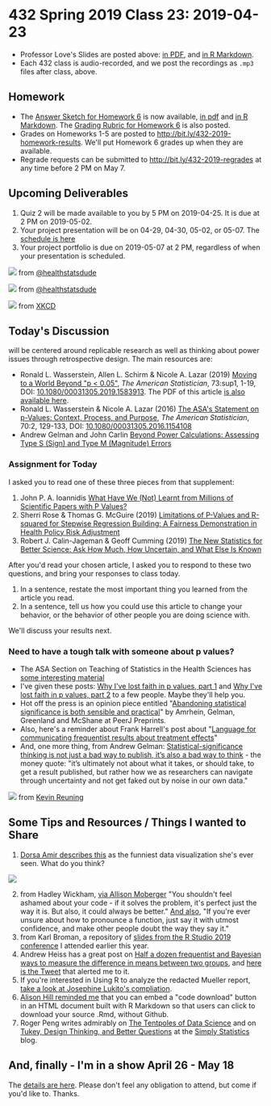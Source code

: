 # 432 Spring 2019 Class 23: 2019-04-23

- Professor Love's Slides are posted above: [in PDF](https://github.com/THOMASELOVE/2019-432/blob/master/slides/class23/432_2019_slides23.pdf), and [in R Markdown](https://github.com/THOMASELOVE/2019-432/blob/master/slides/class23/432_2019_slides23.Rmd).
- Each 432 class is audio-recorded, and we post the recordings as `.mp3` files after class, above.

## Homework

- The [Answer Sketch for Homework 6](https://github.com/THOMASELOVE/2019-432/blob/master/homework/homework6/hw6_sketch/432_2019_hw6_sketch.pdf) is now available, [in pdf](https://github.com/THOMASELOVE/2019-432/blob/master/homework/homework6/hw6_sketch/432_2019_hw6_sketch.pdf) and [in R Markdown](https://github.com/THOMASELOVE/2019-432/blob/master/homework/homework6/hw6_sketch/432_2019_hw6_sketch.Rmd). The [Grading Rubric for Homework 6](https://github.com/THOMASELOVE/2019-432/blob/master/homework/homework6/hw6_sketch/432_2019_hw6_rubric.pdf) is also posted.
- Grades on Homeworks 1-5 are posted to http://bit.ly/432-2019-homework-results. We'll put Homework 6 grades up when they are available.
- Regrade requests can be submitted to http://bit.ly/432-2019-regrades at any time before 2 PM on May 7.

## Upcoming Deliverables

1. Quiz 2 will be made available to you by 5 PM on 2019-04-25. It is due at 2 PM on 2019-05-02.
2. Your project presentation will be on 04-29, 04-30, 05-02, or 05-07. The [schedule is here](https://github.com/THOMASELOVE/2019-432/blob/master/projects/project2/project2-schedule.md)
3. Your project portfolio is due on 2019-05-07 at 2 PM, regardless of when your presentation is scheduled.

![](https://github.com/THOMASELOVE/2019-432/blob/master/slides/class23/figures/dude.PNG) from [@healthstatsdude](https://twitter.com/healthstatsdude/status/1102442635233382400)

![](https://github.com/THOMASELOVE/2019-432/blob/master/slides/class23/figures/dude2.PNG) from [@healthstatsdude](https://twitter.com/healthstatsdude/status/1119390175350513664)

![](https://imgs.xkcd.com/comics/null_hypothesis.png) from [XKCD](https://xkcd.com/892/)

## Today's Discussion

will be centered around replicable research as well as thinking about power issues through retrospective design. The main resources are:

- Ronald L. Wasserstein, Allen L. Schirm & Nicole A. Lazar (2019) [Moving to a World Beyond "p < 0.05"](https://www.tandfonline.com/doi/full/10.1080/00031305.2019.1583913), *The American Statistician*, 73:sup1, 1-19, DOI: [10.1080/00031305.2019.1583913](https://doi.org/10.1080/00031305.2019.1583913). The PDF of this article [is also available here](https://github.com/THOMASELOVE/2019-432/blob/master/slides/class22/Moving%20to%20a%20World%20Beyond%20p%200%2005.pdf).
- Ronald L. Wasserstein & Nicole A. Lazar (2016) [The ASA's Statement on p-Values: Context, Process, and Purpose](https://www.tandfonline.com/doi/full/10.1080/00031305.2016.1154108), *The American Statistician*, 70:2, 129-133, DOI:
[10.1080/00031305.2016.1154108](https://doi.org/10.1080/00031305.2016.1154108)
- Andrew Gelman and John Carlin [Beyond Power Calculations: Assessing Type S (Sign) and Type M (Magnitude) Errors](https://github.com/THOMASELOVE/2019-432/blob/master/slides/class23/Gelman%20and%20Carlin%202014%20Beyond%20Power%20Calculations.pdf)

### Assignment for Today

I asked you to read one of these three pieces from that supplement:

1. John P. A. Ioannidis [What Have We (Not) Learnt from Millions of Scientific Papers with P Values?](https://www.tandfonline.com/doi/full/10.1080/00031305.2018.1447512)
2. Sherri Rose & Thomas G. McGuire (2019) [Limitations of P-Values and R-squared for Stepwise Regression Building: A Fairness Demonstration in Health Policy Risk Adjustment](https://www.tandfonline.com/doi/full/10.1080/00031305.2018.1518269)
3. Robert J. Calin-Jageman & Geoff Cumming (2019) [The New Statistics for Better Science: Ask How Much, How Uncertain, and What Else Is Known](https://www.tandfonline.com/doi/full/10.1080/00031305.2018.1518266)

After you'd read your chosen article, I asked you to respond to these two questions, and bring your responses to class today.

1. In a sentence, restate the most important thing you learned from the article you read.
2. In a sentence, tell us how you could use this article to change your behavior, or the behavior of other people you are doing science with.

We'll discuss your results next.

### Need to have a tough talk with someone about p values?

- The ASA Section on Teaching of Statistics in the Health Sciences has [some interesting material](https://tshsblog.wixsite.com/main/single-post/2018/05/08/ReadyResources-Publications-for-teaching-p-values)
- I've given these posts: [Why I've lost faith in p values, part 1](https://lucklab.ucdavis.edu/blog/2018/4/19/why-i-lost-faith-in-p-values) and [Why I've lost faith in p values, part 2](https://lucklab.ucdavis.edu/blog/2018/4/28/why-ive-lost-faith-in-p-values-part-2) to a few people. Maybe they'll help you.
- Hot off the press is an opinion piece entitled "[Abandoning statistical significance is both sensible and practical](https://peerj.com/preprints/27657/)" by Amrhein, Gelman, Greenland and McShane at PeerJ Preprints.
- Also, here's a reminder about Frank Harrell's post about "[Language for communicating frequentist results about treatment effects](https://discourse.datamethods.org/t/language-for-communicating-frequentist-results-about-treatment-effects/934)"
- And, one more thing, from Andrew Gelman: [Statistical-significance thinking is not just a bad way to publish, it’s also a bad way to think](https://statmodeling.stat.columbia.edu/2019/03/16/statistical-significance-thinking-is-not-just-a-bad-way-to-publish-its-also-a-bad-way-to-think/) - the money quote: "it’s ultimately not about what it takes, or should take, to get a result published, but rather how we as researchers can navigate through uncertainty and not get faked out by noise in our own data."

![](https://github.com/THOMASELOVE/2019-432/blob/master/slides/class23/shruggies.PNG) from [Kevin Reuning](https://twitter.com/KevinReuning/status/796107864704188420)

## Some Tips and Resources / Things I wanted to Share

1. [Dorsa Amir describes this](https://twitter.com/DorsaAmir/status/1118651866886361090) as the funniest data visualization she's ever seen. What do you think?

![](https://github.com/THOMASELOVE/2019-432/blob/master/slides/class23/figures/marijuana-viz.png)

2. from Hadley Wickham, [via Allison Moberger](https://twitter.com/allimoberger/status/1085268564821585921?s=11) "You shouldn't feel ashamed about your code - if it solves the problem, it's perfect just the way it is. But also, it could always be better." [And also](https://twitter.com/allimoberger/status/1085278208222810117?s=11), "If you're ever unsure about how to pronounce a function, just say it with utmost confidence, and make other people doubt the way they say it."
3. from Karl Broman, a repository of [slides from the R Studio 2019 conference](https://github.com/kbroman/RStudioConf2019Slides) I attended earlier this year.
4. Andrew Heiss has a great post on [Half a dozen frequentist and Bayesian ways to measure the difference in means between two groups](https://www.andrewheiss.com/blog/2019/01/29/diff-means-half-dozen-ways/), and [here is the Tweet](https://twitter.com/andrewheiss/status/1090387296036126720) that alerted me to it.
5. If you're interested in Using R to analyze the redacted Mueller report, [take a look at Josephine Lukito's compliation](https://www.jlukito.com/blog/2019/4/20/using-r-to-analyze-the-redacted-mueller-report).
6. [Alison Hill reminded me](https://twitter.com/apreshill/status/1108925218850893832?s=11) that you can embed a "code download" button in an HTML document built with R Markdown so that users can click to download your source .Rmd, without Github.
7. Roger Peng writes admirably on [The Tentpoles of Data Science](https://simplystatistics.org/2019/01/18/the-tentpoles-of-data-science/) and on [Tukey, Design Thinking, and Better Questions](https://simplystatistics.org/2019/04/17/tukey-design-thinking-and-better-questions/) at the [Simply Statistics](https://simplystatistics.org/) blog.

## And, finally - I'm in a show April 26 - May 18

The [details are here](https://github.com/THOMASELOVE/theater). Please don't feel any obligation to attend, but come if you'd like to. Thanks.
